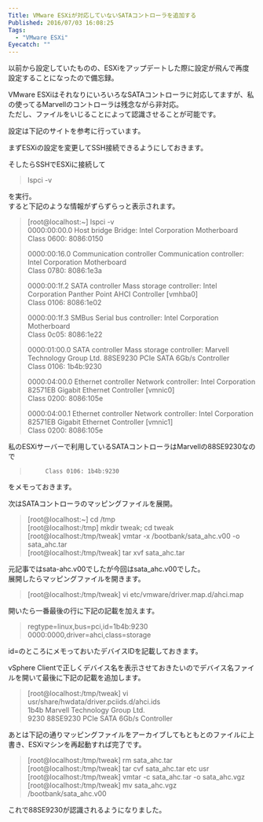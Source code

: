 ```yaml
---
Title: VMware ESXiが対応していないSATAコントローラを追加する
Published: 2016/07/03 16:08:25
Tags:
  - "VMware ESXi"
Eyecatch: ""
---
```

以前から設定していたものの、ESXiをアップデートした際に設定が飛んで再度設定することになったので備忘録。  


VMware ESXiはそれなりにいろいろなSATAコントローラに対応してますが、私の使ってるMarvellのコントローラは残念ながら非対応。  
ただし、ファイルをいじることによって認識させることが可能です。  

設定は下記のサイトを参考に行っています。  

<?# EmbedLink "http://decomo.info/wiki/blog/2012/2012-11-05" /?>


まずESXiの設定を変更してSSH接続できるようにしておきます。  

そしたらSSHでESXiに接続して  

>  lspci -v  

を実行。  
すると下記のような情報がずらずらっと表示されます。  

> [root@localhost:~] lspci -v  
> 0000:00:00.0 Host bridge Bridge: Intel Corporation Motherboard   
>          Class 0600: 8086:0150  
> 
> 0000:00:16.0 Communication controller Communication controller: Intel Corporation Motherboard   
>          Class 0780: 8086:1e3a  
> 
> 0000:00:1f.2 SATA controller Mass storage controller: Intel Corporation Panther Point AHCI Controller [vmhba0]  
>          Class 0106: 8086:1e02  
> 
> 0000:00:1f.3 SMBus Serial bus controller: Intel Corporation Motherboard   
>          Class 0c05: 8086:1e22  
> 
> 0000:01:00.0 SATA controller Mass storage controller: Marvell Technology Group Ltd. 88SE9230 PCIe SATA 6Gb/s Controller   
>          Class 0106: 1b4b:9230  
> 
> 0000:04:00.0 Ethernet controller Network controller: Intel Corporation 82571EB Gigabit Ethernet Controller [vmnic0]  
>          Class 0200: 8086:105e  
> 
> 0000:04:00.1 Ethernet controller Network controller: Intel Corporation 82571EB Gigabit Ethernet Controller [vmnic1]   
>          Class 0200: 8086:105e  


私のESXiサーバーで利用しているSATAコントローラはMarvellの88SE9230なので
>          Class 0106: 1b4b:9230  

をメモっておきます。  

次はSATAコントローラのマッピングファイルを展開。  

> [root@localhost:~]  cd /tmp  
> [root@localhost:/tmp]   mkdir tweak; cd tweak  
> [root@localhost:/tmp/tweak]  vmtar -x /bootbank/sata_ahc.v00 -o sata_ahc.tar  
> [root@localhost:/tmp/tweak]  tar xvf sata_ahc.tar  

元記事ではsata-ahc.v00でしたが今回はsata_ahc.v00でした。  
展開したらマッピングファイルを開きます。  

> [root@localhost:/tmp/tweak] vi etc/vmware/driver.map.d/ahci.map  

開いたら一番最後の行に下記の記載を加えます。  

> regtype=linux,bus=pci,id=1b4b:9230 0000:0000,driver=ahci,class=storage  

id=のところにメモっておいたデバイスIDを記載しておきます。  

vSphere Clientで正しくデバイス名を表示させておきたいのでデバイス名ファイルを開いて最後に下記の記載を追加します。  

> [root@localhost:/tmp/tweak] vi usr/share/hwdata/driver.pciids.d/ahci.ids  
> 1b4b  Marvell Technology Group Ltd.   
>         9230  88SE9230 PCIe SATA 6Gb/s Controller  

あとは下記の通りマッピングファイルをアーカイブしてもともとのファイルに上書き、ESXiマシンを再起動すれば完了です。  

> [root@localhost:/tmp/tweak] rm sata_ahc.tar  
> [root@localhost:/tmp/tweak] tar cvf sata_ahc.tar etc usr  
> [root@localhost:/tmp/tweak] vmtar -c sata_ahc.tar -o sata_ahc.vgz  
> [root@localhost:/tmp/tweak] mv sata_ahc.vgz /bootbank/sata_ahc.v00  

これで88SE9230が認識されるようになりました。  
